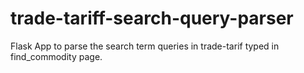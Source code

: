 # trade-tariff-search-query-parser
Flask App to parse the search term queries  in trade-tarif typed in find_commodity page.
